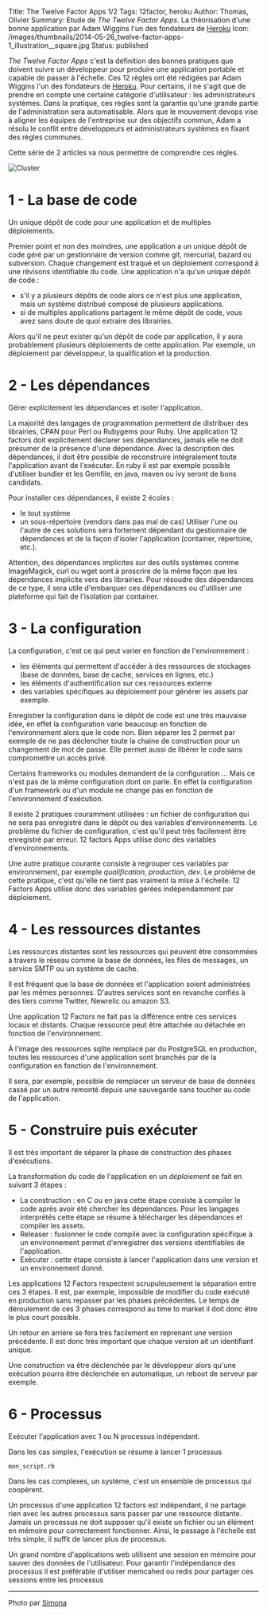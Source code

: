 Title: The Twelve Factor Apps 1/2
Tags: 12factor, heroku
Author: Thomas, Olivier
Summary: Etude de *The Twelve Factor Apps*. La théorisation d'une bonne application par Adam Wiggins l'un des fondateurs de [Heroku](https://www.heroku.com/)
Icon: /images/thumbnails/2014-05-26_twelve-factor-apps-1_illustration__square.jpg
Status: published

*The Twelve Factor Apps* c'est la définition des bonnes pratiques que doivent suivre un développeur pour produire une application portable et capable de passer à l'échelle. Ces 12 règles ont été rédigées par Adam Wiggins l'un des fondateurs de [Heroku](https://www.heroku.com/). 
Pour certains, il ne s'agit que de prendre en compte une certaine catégorie d'utilisateur : les administrateurs systèmes. 
Dans la pratique, ces règles sont la garantie qu'une grande partie de l'administration sera automatisable. 
Alors que le mouvement devops vise à aligner les équipes de l'entreprise sur des objectifs commun, Adam a résolu le conflit entre développeurs et administrateurs systèmes en fixant des règles communes.

Cette série de 2 articles va nous permettre de comprendre ces règles.

![Cluster]({filename}/images/2014-05-26_twelve-factor-apps-1_illustration.jpg)

# 1 - La base de code

Un unique dépôt de code pour une application et de multiples déploiements.

Premier point et non des moindres, une application a un unique dépôt de code géré par un gestionnaire de version comme git, mercurial, bazard ou subversion.
Chaque changement est traqué et un déploiement correspond à une révisons identifiable du code. 
Une application n'a qu'un unique dépôt de code :

- s'il y a plusieurs dépôts de code alors ce n'est plus une application, mais un système distribué composé de plusieurs applications.
- si de multiples applications partagent le même dépôt de code, vous avez sans doute de quoi extraire des librairies.

Alors qu'il ne peut exister qu'un dépôt de code par application, il y aura probablement plusieurs déploiements de cette application. 
Par exemple, un déploiement par développeur, la qualification et la production.

# 2 - Les dépendances

Gérer explicitement les dépendances et isoler l'application.

La majorité des langages de programmation permettent de distribuer des librairies, CPAN pour Perl ou Rubygems pour Ruby. 
Une application 12 factors doit explicitement déclarer ses dépendances, jamais elle ne doit présumer de la présence d'une dépendance. 
Avec la description des dépendances, il doit être possible de reconstruire intégralement toute l'application avant de l'exécuter. 
En ruby il est par exemple possible d'utiliser bundler et les Gemfile, en java, maven ou ivy seront de bons candidats.

Pour installer ces dépendances, il existe 2 écoles : 
- le tout système
- un sous-répertoire (vendors dans pas mal de cas)
Utiliser l'une ou l'autre de ces solutions sera fortement dépendant du gestionnaire de dépendances et de la façon d'isoler l'application (container, répertoire, etc.).

Attention, des dépendances implicites sur des outils systèmes comme ImageMagick, curl ou wget sont à proscrire de la même façon que les dépendances implicite vers des librairies. 
Pour résoudre des dépendances de ce type, il sera utile d'embarquer ces dépendances ou d'utiliser une plateforme qui fait de l'isolation par container.

# 3 - La configuration

La configuration, c'est ce qui peut varier en fonction de l'environnement :

- les éléments qui permettent d'accéder à des ressources de stockages (base de données, base de cache, services en lignes, etc.) 
- les éléments d'authentification sur ces ressources externe
- des variables spécifiques au déploiement pour générer les assets par exemple.

Enregistrer la configuration dans le dépôt de code est une très mauvaise idée, en effet la configuration varie beaucoup en fonction de l'environnement alors que le code non.
Bien séparer les 2 permet par exemple de ne pas déclencher toute la chaine de construction pour un changement de mot de passe. 
Elle permet aussi de libérer le code sans compromettre un accès privé.

Certains frameworks ou modules demandent de la configuration ... Mais ce n'est pas de la même configuration dont on parle. En effet la configuration d'un framework ou d'un module ne change pas en fonction de l'environnement d'exécution. 

Il existe 2 pratiques couramment utilisées : un fichier de configuration qui ne sera pas enregistré dans le dépôt ou des variables d'environnements. 
Le problème du fichier de configuration, c'est qu'il peut très facilement être enregistré par erreur. 
12 factors Apps utilise donc des variables d'environnements.

Une autre pratique courante consiste à regrouper ces variables par environnement, par exemple *qualification*, *production*, *dev*. 
Le problème de cette pratique, c'est qu'elle ne tient pas vraiment la mise à l'échelle. 12 Factors Apps utilise donc des variables gérées indépendamment par déploiement.

# 4 - Les ressources distantes

Les ressources distantes sont les ressources qui peuvent être consommées à travers le réseau comme la base de données, les files de messages, un service SMTP ou un système de cache. 

Il est fréquent que la base de données et l'application soient administrées par les mêmes personnes. D'autres services sont en revanche confiés à des tiers comme Twitter, Newrelic ou amazon S3.

Une application 12 Factors ne fait pas la différence entre ces services locaux et distants. Chaque ressource peut être attachée ou détachée en fonction de l'environnement.

À l'image des ressources sqlite remplacé par du PostgreSQL en production, toutes les ressources d'une application sont branchés par de la configuration en fonction de l'environnement.

Il sera, par exemple, possible de remplacer un serveur de base de données cassé par un autre remonté depuis une sauvegarde sans toucher au code de l'application.

# 5 - Construire puis exécuter

Il est très important de séparer la phase de construction des phases d'exécutions. 

La transformation du code de l'application en un *déploiement* se fait en suivant 3 étapes : 

- La construction : en C ou en java cette étape consiste à compiler le code après avoir été chercher les dépendances. Pour les langages interprétés cette étape se résume à télécharger les dépendances et compiler les assets.
- Releaser : fusionner le code compilé avec la configuration spécifique à un environnement permet d'enregistrer des versions identifiables de l'application.
- Exécuter : cette étape consiste à lancer l'application dans une version et un environnement donné.

Les applications 12 Factors respectent scrupuleusement la séparation entre ces 3 étapes. 
Il est, par exemple, impossible de modifier du code exécuté en production sans repasser par les phases précédentes. 
Le temps de déroulement de ces 3 phases correspond au time to market il doit donc être le plus court possible.

Un retour en arrière se fera très facilement en reprenant une version précédente. Il est donc très important que chaque version ait un identifiant unique. 

Une construction va être déclenchée par le développeur alors qu'une exécution pourra être déclenchée en automatique, un reboot de serveur par exemple.

# 6 - Processus

Exécuter l'application avec 1 ou N processus indépendant.

Dans les cas simples, l'exécution se résume à lancer 1 processus 

    mon_script.rb

Dans les cas complexes, un système, c'est un ensemble de processus qui coopèrent.

Un processus d'une application 12 factors est indépendant, il ne partage rien avec les autres processus sans passer par une ressource distante. 
Jamais un processus ne doit supposer qu'il existe un fichier ou un élément en mémoire pour correctement fonctionner. 
Ainsi, le passage à l'échelle est très simple, il suffit de lancer plus de processus.

Un grand nombre d'applications web utilisent une session en mémoire pour sauver des données de l'utilisateur.
Pour garantir l'indépendance des processus il est préférable d'utiliser memcahed ou redis pour partager ces sessions entre les processus

---
Photo par [Simona](https://www.flickr.com/photos/mammaoca2008/4344228722)

